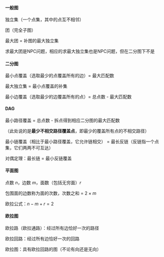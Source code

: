 #### 一般图

独立集（一个点集，其中的点互不相邻）

团（完全子图）

最大团 = 补图的最大独立集

求最大团是NPC问题，相应的求最大独立集也是NPC问题，但在二分图下不是



#### 二分图

最小点覆盖（选取最少的点覆盖所有的边）= 最大匹配数

最大独立集 = 最小点覆盖的补集

最小边覆盖（选取最少的边覆盖所有的点）= 总点数 - 最大匹配数



#### DAG

最小路径覆盖 = 总点数 - 拆点得到相应二分图的最大匹配数

（此处说的是**最少不相交路径覆盖点**，即最少的覆盖所有点的不相交路径）

最小链覆盖（相比于最小路径覆盖，它允许链相交） = 最长反链（反链指一个点集，它们两两不可互达）

对偶定理：最长链 = 最小反链覆盖



#### 平面图

点数 $n$，边数 $m$，面数（包括无穷面）$r$

包围面的边数称为面的次数，次数之和 = $2\times m$

欧拉公式：$n-m+r=2$



#### 欧拉图

欧拉路（欧拉通路）：经过所有边恰好一次的路径

欧拉回路：经过所有边恰好一次的回路

欧拉图：具有欧拉回路的图（不论有向还是无向）
